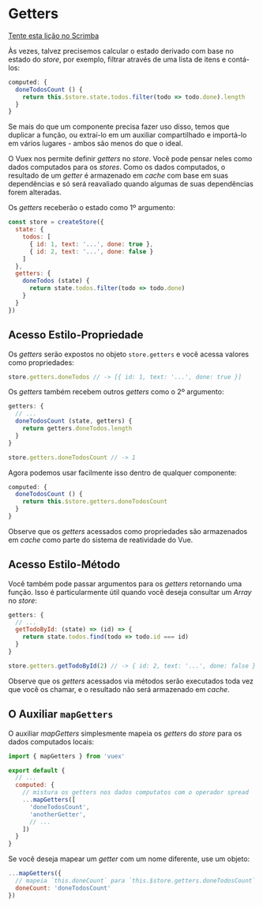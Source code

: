 # Getters

<div class="scrimba"><a href="https://scrimba.com/p/pnyzgAP/c2Be7TB" target="_blank" rel="noopener noreferrer">Tente esta lição no Scrimba</a></div>

Às vezes, talvez precisemos calcular o estado derivado com base no estado do _store_, por exemplo, filtrar através de uma lista de itens e contá-los:

``` js
computed: {
  doneTodosCount () {
    return this.$store.state.todos.filter(todo => todo.done).length
  }
}
```

Se mais do que um componente precisa fazer uso disso, temos que duplicar a função, ou extraí-lo em um auxiliar compartilhado e importá-lo em vários lugares - ambos são menos do que o ideal.

O Vuex nos permite definir _getters_ no _store_. Você pode pensar neles como dados computados para os _stores_. Como os dados computados, o resultado de um _getter_ é armazenado em _cache_ com base em suas dependências e só será reavaliado quando algumas de suas dependências forem alteradas.

Os _getters_ receberão o estado como 1º argumento:

``` js
const store = createStore({
  state: {
    todos: [
      { id: 1, text: '...', done: true },
      { id: 2, text: '...', done: false }
    ]
  },
  getters: {
    doneTodos (state) {
      return state.todos.filter(todo => todo.done)
    }
  }
})
```

## Acesso Estilo-Propriedade

Os _getters_ serão expostos no objeto `store.getters` e você acessa valores como propriedades:

``` js
store.getters.doneTodos // -> [{ id: 1, text: '...', done: true }]
```

Os _getters_ também recebem outros _getters_ como o 2º argumento:

``` js
getters: {
  // ...
  doneTodosCount (state, getters) {
    return getters.doneTodos.length
  }
}
```

``` js
store.getters.doneTodosCount // -> 1
```

Agora podemos usar facilmente isso dentro de qualquer componente:

``` js
computed: {
  doneTodosCount () {
    return this.$store.getters.doneTodosCount
  }
}
```

Observe que os _getters_ acessados ​​como propriedades são armazenados em _cache_ como parte do sistema de reatividade do Vue.

## Acesso Estilo-Método

Você também pode passar argumentos para os _getters_ retornando uma função. Isso é particularmente útil quando você deseja consultar um _Array_ no _store_:

```js
getters: {
  // ...
  getTodoById: (state) => (id) => {
    return state.todos.find(todo => todo.id === id)
  }
}
```

``` js
store.getters.getTodoById(2) // -> { id: 2, text: '...', done: false }
```

Observe que os _getters_ acessados ​​via métodos serão executados toda vez que você os chamar, e o resultado não será armazenado em _cache_.

## O Auxiliar `mapGetters`

O auxiliar _mapGetters_ simplesmente mapeia os _getters_ do _store_ para os dados computados locais:

``` js
import { mapGetters } from 'vuex'

export default {
  // ...
  computed: {
    // mistura os getters nos dados computatos com o operador spread
    ...mapGetters([
      'doneTodosCount',
      'anotherGetter',
      // ...
    ])
  }
}
```

Se você deseja mapear um _getter_ com um nome diferente, use um objeto:

``` js
...mapGetters({
  // mapeia `this.doneCount` para `this.$store.getters.doneTodosCount`
  doneCount: 'doneTodosCount'
})
```
